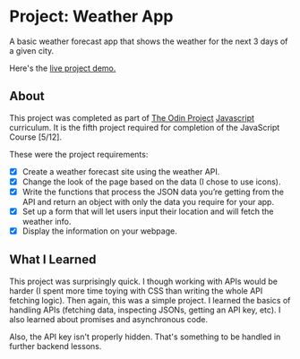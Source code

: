 Project: Weather App
=============

A basic weather forecast app that shows the weather for the next 3 days of a given city.

Here's the [live project demo.](https://alansobchacki.github.io/odin-js-weather-app/)

About
-----

This project was completed as part of [The Odin Project](https://www.theodinproject.com/) [Javascript](https://www.theodinproject.com/paths/full-stack-javascript/courses/javascript) curriculum. It is the fifth project required for completion of the JavaScript Course [5/12].

These were the project requirements:

- [x] Create a weather forecast site using the weather API.
- [x] Change the look of the page based on the data (I chose to use icons).
- [x] Write the functions that process the JSON data you’re getting from the API and return an object with only the data you require for your app.
- [x] Set up a form that will let users input their location and will fetch the weather info.
- [x] Display the information on your webpage.

What I Learned
-----

This project was surprisingly quick. I though working with APIs would be harder (I spent more time toying with CSS than writing the whole API fetching logic). Then again, this was a simple project. I learned the basics of handling APIs (fetching data, inspecting JSONs, getting an API key, etc). I also learned about promises and asynchronous code.

Also, the API key isn't properly hidden. That's something to be handled in further backend lessons.
